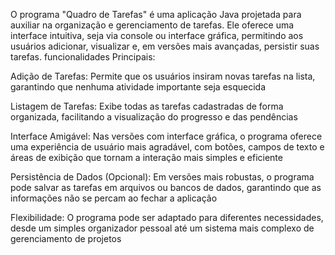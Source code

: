 O programa "Quadro de Tarefas" é uma aplicação Java projetada para auxiliar na organização e gerenciamento de tarefas. Ele oferece uma interface intuitiva, seja via console ou interface gráfica, permitindo aos usuários adicionar, visualizar e, em versões mais avançadas, persistir suas tarefas.
funcionalidades Principais:

Adição de Tarefas: Permite que os usuários insiram novas tarefas na lista, garantindo que nenhuma atividade importante seja esquecida

Listagem de Tarefas: Exibe todas as tarefas cadastradas de forma organizada, facilitando a visualização do progresso e das pendências

Interface Amigável: Nas versões com interface gráfica, o programa oferece uma experiência de usuário mais agradável, com botões, campos de texto e áreas de exibição que tornam a interação mais simples e eficiente

Persistência de Dados (Opcional): Em versões mais robustas, o programa pode salvar as tarefas em arquivos ou bancos de dados, garantindo que as informações não se percam ao fechar a aplicação

Flexibilidade: O programa pode ser adaptado para diferentes necessidades, desde um simples organizador pessoal até um sistema mais complexo de gerenciamento de projetos
